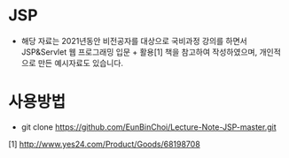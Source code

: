 # JSP
- 해당 자료는 2021년동안 비전공자를 대상으로 국비과정 강의를 하면서 JSP&Servlet 웹 프로그래밍 입문 + 활용[1] 책을 참고하여 작성하였으며, 개인적으로 만든 예시자료도 있습니다.


# 사용방법
- git clone https://github.com/EunBinChoi/Lecture-Note-JSP-master.git

[1] http://www.yes24.com/Product/Goods/68198708
